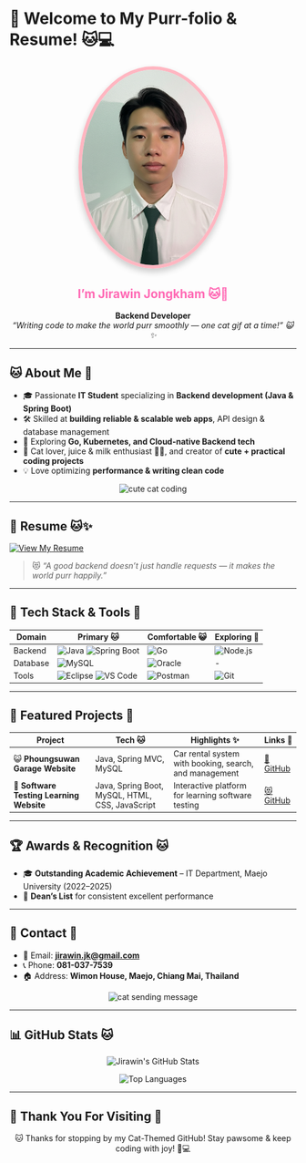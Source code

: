 # 🐾 Welcome to My Purr-folio & Resume! 🐱💻 

<p align="center">
<img src="https://github.com/jirawin25460/jirawin25460/raw/main/profile.png"
     alt="Jirawin New Profile Picture"
     width="250"
     style="border-radius:50%; border:6px solid #FFB6C1; box-shadow:0 6px 12px rgba(0,0,0,0.2);"/>

</p>


<h2 align="center" style="color:#FF69B4;">I’m Jirawin Jongkham 🐱🐾</h2>

<p align="center">
  <strong>Backend Developer</strong><br/>
  <em>“Writing code to make the world purr smoothly — one cat gif at a time!” 😺✨</em>
</p>

---

## 🐱 About Me 🐾

- 🎓 Passionate **IT Student** specializing in **Backend development (Java & Spring Boot)**  
- 🛠 Skilled at **building reliable & scalable web apps**, API design & database management  
- 🌱 Exploring **Go, Kubernetes, and Cloud-native Backend tech**  
- 🐾 Cat lover, juice & milk enthusiast 🍹🥛, and creator of **cute + practical coding projects**  
- 💡 Love optimizing **performance & writing clean code**  

<p align="center">
  <img src="https://media.giphy.com/media/v6aOjy0Qo1fIA/giphy.gif" width="160" alt="cute cat coding"/>
</p>

---

## 📄 Resume 🐱✨

[![View My Resume](https://img.shields.io/badge/🐾%20View%20My%20Resume-FFB6C1?style=for-the-badge&logo=googledrive&logoColor=white)](https://drive.google.com/drive/u/0/folders/1kL14FrRxAjLkDPhZXxi1UVXTSrHmJcfA)

> 😻 *“A good backend doesn’t just handle requests — it makes the world purr happily.”*  

---

## 🧰 Tech Stack & Tools 🐾

<div align="center">

| Domain | Primary 🐱 | Comfortable 😺 | Exploring 🐾 |
|--------|------------|----------------|--------------|
| Backend | ![Java](https://img.shields.io/badge/Java-FF69B4?logo=java&logoColor=white) ![Spring Boot](https://img.shields.io/badge/Spring_Boot-FFB6C1?logo=springboot&logoColor=white) | ![Go](https://img.shields.io/badge/Go-ADD8E6?logo=go&logoColor=black) | ![Node.js](https://img.shields.io/badge/Node.js-FFD700?logo=node.js&logoColor=black) |
| Database |  ![MySQL](https://img.shields.io/badge/MySQL-87CEFA?logo=mysql&logoColor=white) | ![Oracle](https://img.shields.io/badge/Oracle-FF6347?logo=oracle&logoColor=white)  | - |
| Tools |![Eclipse](https://img.shields.io/badge/Eclipse-2C2255?logo=eclipse&logoColor=white) ![VS Code](https://img.shields.io/badge/VS_Code-6495ED?logo=visual-studio-code&logoColor=white) | ![Postman](https://img.shields.io/badge/Postman-FF8C69?logo=postman&logoColor=white) |  ![Git](https://img.shields.io/badge/Git-FF4500?logo=git&logoColor=white)  |

</div>

---

## 📌 Featured Projects 🐾

| Project | Tech 🐱 | Highlights ✨ | Links 🐾 |
|---------|---------|--------------|----------|
| 😺 **Phoungsuwan Garage Website** | Java, Spring MVC, MySQL | Car rental system with booking, search, and management | [🐾 GitHub](https://github.com/jirawin25460/PhoungsuwanGarage) |
| 🐾 **Software Testing Learning Website** | Java, Spring Boot, MySQL, HTML, CSS, JavaScript | Interactive platform for learning software testing | [😻 GitHub](https://github.com/jirawin/agriclimate) |

---

## 🏆 Awards & Recognition 🐱

- 🎓 **Outstanding Academic Achievement** – IT Department, Maejo University (2022–2025)  
- 🐾 **Dean’s List** for consistent excellent performance  

---

## 💌 Contact 🐾

- 📧 Email: **jirawin.jk@gmail.com**  
- 📞 Phone: **081-037-7539**  
- 🏠 Address: **Wimon House, Maejo, Chiang Mai, Thailand**  

<p align="center">
  <img src="https://media.giphy.com/media/10dU7AN7xsi1I4/giphy.gif" width="100" alt="cat sending message"/>
</p>

---

## 📊 GitHub Stats 🐱

<p align="center">
  <img src="https://github-readme-stats.vercel.app/api?username=jirawin25460&show_icons=true&theme=catppuccin_mocha&hide_title=true" alt="Jirawin's GitHub Stats" />
</p>

<p align="center">
  <img src="https://github-readme-stats.vercel.app/api/top-langs/?username=jirawin25460&layout=compact&theme=catppuccin_mocha&hide_title=true" alt="Top Languages"/>
</p>

---

## 🙏 Thank You For Visiting 🐾

<p align="center">
  🐱 Thanks for stopping by my Cat-Themed GitHub! Stay pawsome & keep coding with joy! 🐾💻  
</p>
